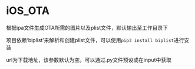 # iOS_OTA
根据ipa文件生成OTA所需的图片以及plist文件，默认输出至工作目录下

项目依赖‘biplist’来解析和创建plist文件，可以使用`pip3 install biplist`进行安装

url为下载地址，该参数默认为空。可以通过.py文件预设或在input中获取
